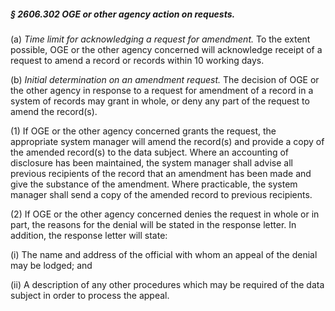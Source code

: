 ##### § 2606.302 OGE or other agency action on requests. #####

(a) *Time limit for acknowledging a request for amendment.* To the extent possible, OGE or the other agency concerned will acknowledge receipt of a request to amend a record or records within 10 working days.

(b) *Initial determination on an amendment request.* The decision of OGE or the other agency in response to a request for amendment of a record in a system of records may grant in whole, or deny any part of the request to amend the record(s).

(1) If OGE or the other agency concerned grants the request, the appropriate system manager will amend the record(s) and provide a copy of the amended record(s) to the data subject. Where an accounting of disclosure has been maintained, the system manager shall advise all previous recipients of the record that an amendment has been made and give the substance of the amendment. Where practicable, the system manager shall send a copy of the amended record to previous recipients.

(2) If OGE or the other agency concerned denies the request in whole or in part, the reasons for the denial will be stated in the response letter. In addition, the response letter will state:

(i) The name and address of the official with whom an appeal of the denial may be lodged; and

(ii) A description of any other procedures which may be required of the data subject in order to process the appeal.